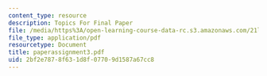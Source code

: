 ```yaml
---
content_type: resource
description: Topics For Final Paper
file: /media/https%3A/open-learning-course-data-rc.s3.amazonaws.com/21l-422-tragedy-fall-2002/2bf2e7878f631d8f07709d1587a67cc8_paperassignment3.pdf
file_type: application/pdf
resourcetype: Document
title: paperassignment3.pdf
uid: 2bf2e787-8f63-1d8f-0770-9d1587a67cc8
---
```

